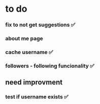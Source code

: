 # to do

### fix to not get suggestions ✅
### about me page 
### cache username ✅
### followers - following funcionality ✅
## need improvment
### test if username exists ✅
